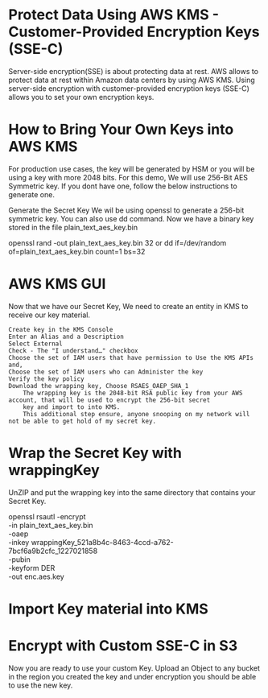 # Protect Data Using AWS KMS - Customer-Provided Encryption Keys (SSE-C)
Server-side encryption(SSE) is about protecting data at rest. AWS allows to protect data at rest within Amazon data centers by using AWS KMS. Using server-side encryption with customer-provided encryption keys (SSE-C) allows you to set your own encryption keys.

# How to Bring Your Own Keys into AWS KMS
For production use cases, the key will be generated by HSM or you will be using a key with more 2048 bits. For this demo, We will use 256-Bit AES Symmetric key. If you dont have one, follow the below instructions to generate one.

Generate the Secret Key
We wil be using openssl to generate a 256-bit symmetric key. You can also use dd command. Now we have a binary key stored in the file plain_text_aes_key.bin

openssl rand -out plain_text_aes_key.bin 32
or
dd if=/dev/random of=plain_text_aes_key.bin count=1 bs=32

# AWS KMS GUI
Now that we have our Secret Key, We need to create an entity in KMS to receive our key material.

    Create key in the KMS Console
    Enter an Alias and a Description
    Select External
    Check - The "I understand…" checkbox
    Choose the set of IAM users that have permission to Use the KMS APIs and,
    Choose the set of IAM users who can Administer the key
    Verify the key policy
    Download the wrapping key, Choose RSAES_OAEP_SHA_1
        The wrapping key is the 2048-bit RSA public key from your AWS account, that will be used to encrypt the 256-bit secret 
        key and import to into KMS.
        This additional step ensure, anyone snooping on my network will not be able to get hold of my secret key.

# Wrap the Secret Key with wrappingKey
UnZIP and put the wrapping key into the same directory that contains your Secret Key.

openssl rsautl -encrypt \
               -in plain_text_aes_key.bin \
               -oaep \
               -inkey wrappingKey_521a8b4c-8463-4ccd-a762-7bcf6a9b2cfc_1227021858 \
               -pubin \
               -keyform DER \
               -out enc.aes.key
               
               
# Import Key material into KMS

# Encrypt with Custom SSE-C in S3
Now you are ready to use your custom Key. Upload an Object to any bucket in the region you created the key and under encryption you should be able to use the new key.

